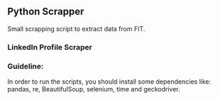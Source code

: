 ## Python Scrapper
Small scrapping script to extract data from FIT.

### LinkedIn Profile Scraper


### Guideline:
In order to run the scripts, you should install some dependencies like: 
pandas, re, BeautifulSoup, selenium, time and geckodriver.
